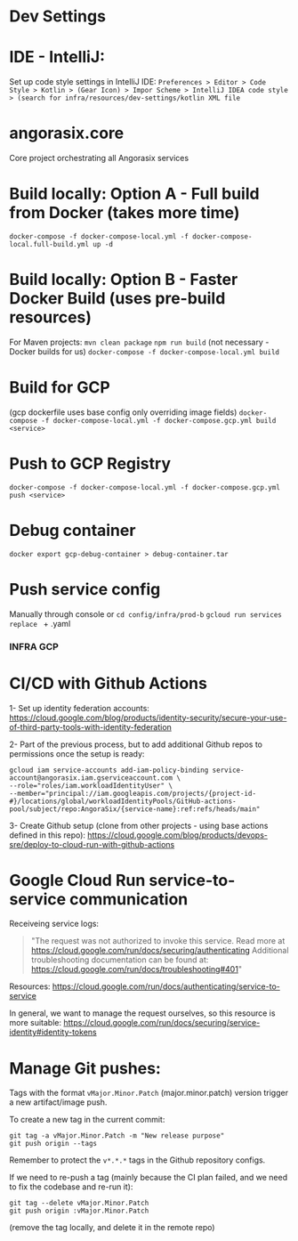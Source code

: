 # Dev Settings

# IDE - IntelliJ:
Set up code style settings in IntelliJ IDE:
`Preferences > Editor > Code Style > Kotlin > (Gear Icon) > Impor Scheme > IntelliJ IDEA code style > (search for infra/resources/dev-settings/kotlin XML file`

# angorasix.core
Core project orchestrating all Angorasix services

# Build locally: Option A - Full build from Docker (takes more time)
`docker-compose -f docker-compose-local.yml -f docker-compose-local.full-build.yml up -d`

# Build locally: Option B - Faster Docker Build (uses pre-build resources)
For Maven projects:
`mvn clean package`
`npm run build` (not necessary - Docker builds for us)
`docker-compose -f docker-compose-local.yml build`

# Build for GCP
(gcp dockerfile uses base config only overriding image fields)
`docker-compose -f docker-compose-local.yml -f docker-compose.gcp.yml build <service>`

# Push to GCP Registry
`docker-compose -f docker-compose-local.yml -f docker-compose.gcp.yml push <service>`

# Debug container
`docker export gcp-debug-container > debug-container.tar`

# Push service config
Manually through console or 
`cd config/infra/prod-b`
`gcloud run services replace ` + <service>.yaml

### INFRA GCP

# CI/CD with Github Actions

1- Set up identity federation accounts:
https://cloud.google.com/blog/products/identity-security/secure-your-use-of-third-party-tools-with-identity-federation

2- Part of the previous process, but to add additional Github repos to permissions once the setup is ready:

```
gcloud iam service-accounts add-iam-policy-binding service-account@angorasix.iam.gserviceaccount.com \
--role="roles/iam.workloadIdentityUser" \
--member="principal://iam.googleapis.com/projects/{project-id-#}/locations/global/workloadIdentityPools/GitHub-actions-pool/subject/repo:AngoraSix/{service-name}:ref:refs/heads/main"
```

3- Create Github setup (clone from other projects - using base actions defined in this repo):
https://cloud.google.com/blog/products/devops-sre/deploy-to-cloud-run-with-github-actions

# Google Cloud Run service-to-service communication

Receiveing service logs:

> "The request was not authorized to invoke this service. Read more at https://cloud.google.com/run/docs/securing/authenticating Additional troubleshooting documentation can be found at: https://cloud.google.com/run/docs/troubleshooting#401"

Resources: 
https://cloud.google.com/run/docs/authenticating/service-to-service

In general, we want to manage the request ourselves, so this resource is more suitable:
https://cloud.google.com/run/docs/securing/service-identity#identity-tokens

# Manage Git pushes:
Tags with the format `vMajor.Minor.Patch` (major.minor.patch) version trigger a new artifact/image push.

To create a new tag in the current commit:
```
git tag -a vMajor.Minor.Patch -m "New release purpose"
git push origin --tags
```

Remember to protect the `v*.*.*` tags in the Github repository configs.

If we need to re-push a tag (mainly because the CI plan failed, and we need to fix the codebase and re-run it):
```
git tag --delete vMajor.Minor.Patch
git push origin :vMajor.Minor.Patch
```
(remove the tag locally, and delete it in the remote repo)
